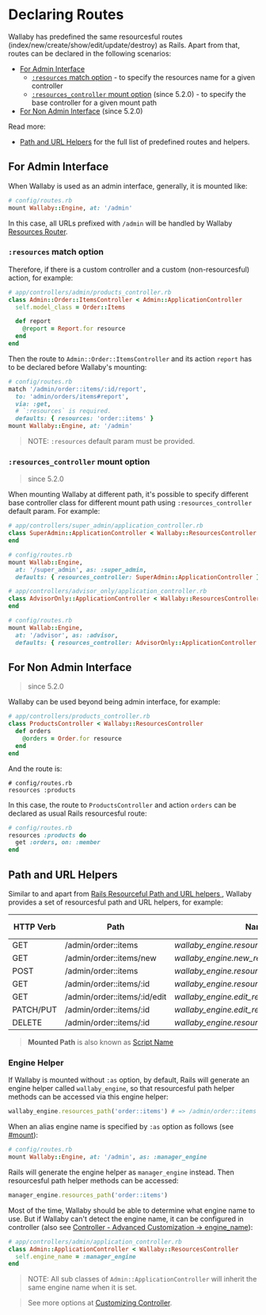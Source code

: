 # Declaring Routes

Wallaby has predefined the same resourcesful routes (index/new/create/show/edit/update/destroy) as Rails. Apart from that, routes can be declared in the following scenarios:

- [For Admin Interface](#for-admin-interface)
  - [`:resources` match option](#resources-match-option) - to specify the resources name for a given controller
  - [`:resources_controller` mount option](#resources_controller-mount-option) (since 5.2.0) - to specify the base controller for a given mount path
- [For Non Admin Interface](#for-non-admin-interface) (since 5.2.0)

Read more:

- [Path and URL Helpers](#path-and-url-helpers) for the full list of predefined routes and helpers.

## For Admin Interface

When Wallaby is used as an admin interface, generally, it is mounted like:

```ruby
# config/routes.rb
mount Wallaby::Engine, at: '/admin'
```

In this case, all URLs prefixed with `/admin` will be handled by Wallaby [Resources Router](https://www.rubydoc.info/gems/wallaby/Wallaby/ResourcesRouter).

### `:resources` match option

Therefore, if there is a custom controller and a custom (non-resourcesful) action, for example:

```ruby
# app/controllers/admin/products_controller.rb
class Admin::Order::ItemsController < Admin::ApplicationController
  self.model_class = Order::Items

  def report
    @report = Report.for resource
  end
end
```

Then the route to `Admin::Order::ItemsController` and its action `report` has to be declared before Wallaby's mounting:

```ruby
# config/routes.rb
match '/admin/order::items/:id/report',
  to: 'admin/orders/items#report',
  via: :get,
  # `:resources` is required.
  defaults: { resources: 'order::items' }
mount Wallaby::Engine, at: '/admin'
```

> NOTE: `:resources` default param must be provided.

### `:resources_controller` mount option

> since 5.2.0

When mounting Wallaby at different path, it's possible to specify different base controller class for different mount path using `:resources_controller` default param. For example:

```ruby
# app/controllers/super_admin/application_controller.rb
class SuperAdmin::ApplicationController < Wallaby::ResourcesController
end

# config/routes.rb
mount Wallab::Engine,
  at: '/super_admin', as: :super_admin,
  defaults: { resources_controller: SuperAdmin::ApplicationController }
```

```ruby
# app/controllers/advisor_only/application_controller.rb
class AdvisorOnly::ApplicationController < Wallaby::ResourcesController
end

# config/routes.rb
mount Wallab::Engine,
  at: '/advisor', as: :advisor,
  defaults: { resources_controller: AdvisorOnly::ApplicationController }
```

## For Non Admin Interface

> since 5.2.0

Wallaby can be used beyond being admin interface, for example:

```ruby
# app/controllers/products_controller.rb
class ProductsController < Wallaby::ResourcesController
  def orders
    @orders = Order.for resource
  end
end
```

And the route is:

```
# config/routes.rb
resources :products
```

In this case, the route to `ProductsController` and action `orders` can be declared as usual Rails resourcesful route:

```ruby
# config/routes.rb
resources :products do
  get :orders, on: :member
end
```

## Path and URL Helpers

Similar to and apart from [Rails Resourceful Path and URL helpers ](http://guides.rubyonrails.org/routing.html#path-and-url-helpers), Wallaby provides a set of resourcesful path and URL helpers, for example:

| HTTP Verb |	Path	                        | Named Helper                                            | Controller#Action         | Mounted Path  | Engine Name     | Resources Name  |
| --------- | ----------------------------- | ------------------------------------------------------- | ------------------------- | ------------- | --------------- | --------------- |
| GET       |	/admin/order::items	          | _wallaby_engine.resources_path('order::items')_         | admin/order/items#index	  | /admin        | wallaby_engine  | order::items    |
| GET       |	/admin/order::items/new	      | _wallaby_engine.new_resource_path('order::items')_      | admin/order/items#new	    | /admin        | wallaby_engine  | order::items    |
| POST      |	/admin/order::items	          | _wallaby_engine.resources_path('order::items')_         | admin/order/items#create	| /admin        | wallaby_engine  | order::items    |
| GET       |	/admin/order::items/:id	      | _wallaby_engine.resource_path('order::items',:id)_      | admin/order/items#show	  | /admin        | wallaby_engine  | order::items    |
| GET       |	/admin/order::items/:id/edit  | _wallaby_engine.edit_resource_path('order::items',:id)_ | admin/order/items#edit	  | /admin        | wallaby_engine  | order::items    |
| PATCH/PUT |	/admin/order::items/:id	      | _wallaby_engine.edit_resource_path('order::items',:id)_ | admin/order/items#update	| /admin        | wallaby_engine  | order::items    |
| DELETE    |	/admin/order::items/:id	      | _wallaby_engine.resource_path('order::items',:id)_      | admin/order/items#destroy | /admin        | wallaby_engine  | order::items    |

> **Mounted Path** is also known as [Script Name](http://api.rubyonrails.org/classes/ActionDispatch/Routing/Redirection.html)

### Engine Helper

If Wallaby is mounted without `:as` option, by default, Rails will generate an engine helper called `wallaby_engine`, so that resourcesful path helper methods can be accessed via this engine helper:

```ruby
wallaby_engine.resources_path('order::items') # => /admin/order::items
```

When an alias engine name is specified by `:as` option as follows (see [#mount](http://api.rubyonrails.org/classes/ActionDispatch/Routing/Mapper/Base.html#method-i-mount)):

```ruby
# config/routes.rb
mount Wallaby::Engine, at: '/admin', as: :manager_engine
```

Rails will generate the engine helper as `manager_engine` instead. Then resourcesful path helper methods can be accessed:

```ruby
manager_engine.resources_path('order::items')
```

Most of the time, Wallaby should be able to determine what engine name to use. But if Wallaby can't detect the engine name, it can be configured in controller (also see [Controller - Advanced Customization -> engine_name](advanced_controller.md#engine_name)):

```ruby
# app/controllers/admin/application_controller.rb
class Admin::ApplicationController < Wallaby::ResourcesController
  self.engine_name = :manager_engine
end
```

> NOTE: All sub classes of `Admin::ApplicationController` will inherit the same engine name when it is set.

> See more options at [Customizing Controller](controller.md).
